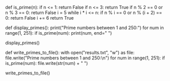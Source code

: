 
def is_prime(n):
    if n <= 1:
        return False
    if n <= 3:
        return True
    if n % 2 == 0 or n % 3 == 0:
        return False
    i = 5
    while i * i <= n:
        if n % i == 0 or n % (i + 2) == 0:
            return False
        i += 6
    return True

def display_primes():
    print("Prime numbers between 1 and 250:")
    for num in range(1, 251):
        if is_prime(num):
            print(num, end=" ")

display_primes()

def write_primes_to_file():
    with open("results.txt", "w") as file:
        file.write("Prime numbers between 1 and 250:\n")
        for num in range(1, 251):
            if is_prime(num):
                file.write(str(num) + " ")

write_primes_to_file()
